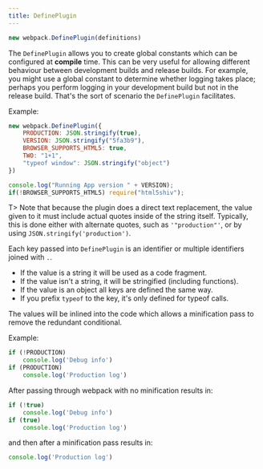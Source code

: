 ```yaml
---
title: DefinePlugin
---
```


``` javascript
new webpack.DefinePlugin(definitions)
```

The `DefinePlugin` allows you to create global constants which can be configured at **compile** time. This can be very useful for allowing different behaviour between development builds and release builds.  For example, you might use a global constant to determine whether logging takes place; perhaps you perform logging in your development build but not in the release build.  That's the sort of scenario the `DefinePlugin` facilitates.

Example:

``` javascript
new webpack.DefinePlugin({
	PRODUCTION: JSON.stringify(true),
	VERSION: JSON.stringify("5fa3b9"),
	BROWSER_SUPPORTS_HTML5: true,
	TWO: "1+1",
	"typeof window": JSON.stringify("object")
})
```

``` javascript
console.log("Running App version " + VERSION);
if(!BROWSER_SUPPORTS_HTML5) require("html5shiv");
```

T> Note that because the plugin does a direct text replacement, the value given to it must include actual quotes inside of the string itself. Typically, this is done either with alternate quotes, such as `'"production"'`, or by using `JSON.stringify('production')`.

Each key passed into `DefinePlugin` is an identifier or multiple identifiers joined with `.`.

* If the value is a string it will be used as a code fragment.
* If the value isn't a string, it will be stringified (including functions).
* If the value is an object all keys are defined the same way.
* If you prefix `typeof` to the key, it's only defined for typeof calls.

The values will be inlined into the code which allows a minification pass to remove the redundant conditional.

Example:

``` javascript
if (!PRODUCTION)
	console.log('Debug info')
if (PRODUCTION)
	console.log('Production log')
`````
After passing through webpack with no minification results in:

``` javascript
if (!true)
	console.log('Debug info')
if (true)
	console.log('Production log')
```

and then after a minification pass results in:

``` javascript
console.log('Production log')
```
